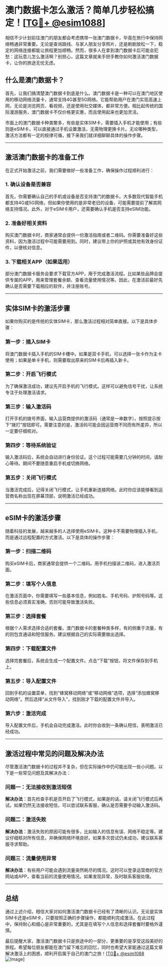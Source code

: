 # 澳门数据卡怎么激活？简单几步轻松搞定！[[TG💪+ @esim1088](https://t.me/s/esim1088)]

相信不少计划前往澳门的朋友都会考虑携带一张澳门数据卡，毕竟在旅行中保持网络畅通非常重要。无论是查询路线、与家人朋友分享照片，还是刷剧放松一下，稳定的网络连接都能让旅程更加顺畅。然而，很多人在拿到澳门数据卡后可能会犯愁：这玩意儿怎么激活啊？别担心，这篇文章就来手把手教你如何激活澳门数据卡，让你的旅途无忧无虑。

## 什么是澳门数据卡？

首先，让我们搞清楚澳门数据卡到底是什么。澳门数据卡是一种可以在澳门地区使用的移动网络流量卡，通常支持4G甚至5G网络。它能帮助用户在澳门实现高速上网，无论是浏览网页、看视频，还是使用社交媒体，都非常方便。相比起传统的国际漫游服务，澳门数据卡不仅价格更实惠，而且使用起来也更加灵活。

市面上的澳门数据卡种类繁多，有些是实体SIM卡，需要插入手机才能使用；有些则是eSIM卡，可以直接通过手机设置激活，无需物理更换卡片。无论哪种类型，激活方法都有一定的规律可循，接下来我们就详细聊聊具体的操作步骤。

---

## 激活澳门数据卡的准备工作

在正式开始激活之前，我们需要做好一些准备工作，确保操作过程顺利进行：

### 1. 确认设备是否兼容
首先，你需要确认自己的手机或设备是否支持澳门的数据卡。大多数现代智能手机都支持4G或5G网络，但如果你使用的是非常老旧的设备，可能需要提前了解其网络支持情况。此外，对于eSIM卡用户，还需要确认手机是否支持eSIM功能。

### 2. 准备好相关资料
购买澳门数据卡时，商家通常会提供一份激活指南或者二维码。你需要准备好这些资料，因为激活过程中可能需要用到。同时，建议带上你的护照或其他有效身份证件，以便核对信息。

### 3. 下载相关APP（如果适用）
部分澳门数据卡服务会要求下载官方APP，用于完成激活流程。比如某些品牌会提供专属的APP，用来管理套餐余额、查看流量使用情况等。因此，在激活前最好先确认是否需要下载相应的软件，并注册账号。

---

## 实体SIM卡的激活步骤

如果你购买的是传统的实体SIM卡，那么激活过程相对简单直接。以下是具体步骤：

### 第一步：插入SIM卡
将澳门数据卡插入手机的SIM卡槽中。如果是双卡手机，可以选择一张卡作为主卡使用；如果是单卡手机，则需要取出原来的SIM卡后再插入新卡。

### 第二步：开启飞行模式
为了确保激活成功，建议先开启手机的飞行模式。这样可以避免信号干扰，让系统专注于处理激活请求。

### 第三步：输入激活码
打开手机的拨号界面，输入运营商提供的激活码（通常是一串数字）。按照提示按下“拨打”按钮即可。需要注意的是，激活码可能会因运营商不同而有所差异，所以一定要仔细核对。

### 第四步：等待系统验证
输入激活码后，系统会自动进行身份验证。这个过程可能需要几分钟的时间，请耐心等待。期间不要随意重启手机或切换网络。

### 第五步：关闭飞行模式
当激活完成后，记得关闭飞行模式，让手机重新连接网络。此时你应该能够看到运营商名称出现在屏幕顶部，说明激活已经成功。

---

## eSIM卡的激活步骤

随着科技的发展，越来越多的人选择使用eSIM卡。这种卡不需要物理插入手机，而是通过远程配置的方式激活。以下是具体的操作步骤：

### 第一步：扫描二维码
购买eSIM卡后，商家通常会提供一个二维码。用手机扫描该二维码，进入激活页面。

### 第二步：填写个人信息
在激活页面中，你需要填写一些基本信息，例如姓名、手机号码、护照号码等。这些信息必须真实准确，否则可能导致激活失败。

### 第三步：选择套餐
根据个人需求选择合适的套餐。澳门数据卡的套餐种类多样，有的侧重于流量，有的则包含通话和短信服务。建议根据自己的实际需要做出选择。

### 第四步：下载配置文件
选择完套餐后，系统会生成一个配置文件。点击“下载”按钮，将文件保存到手机上。

### 第五步：导入配置文件
回到手机的设置菜单，找到“蜂窝移动网络”或“移动网络”选项，选择“添加蜂窝移动网络”。然后选择“从文件导入”，找到刚才下载的配置文件并导入。

### 第六步：激活完成
导入配置文件后，手机会自动完成激活。此时你会收到一条确认短信，表明激活已经成功。

---

## 激活过程中常见的问题及解决办法

尽管激活澳门数据卡的过程并不复杂，但在实际操作中仍可能出现一些小问题。以下是一些常见问题及其解决办法：

### 问题一：无法接收到激活短信
**解决办法**：首先检查手机是否开启了飞行模式，如果是的话，请关闭飞行模式后再试。如果仍然无法接收短信，可以尝试联系客服，确认是否需要手动输入激活码。

### 问题二：激活失败
**解决办法**：激活失败的原因可能有很多，比如输入的信息有误、网络不稳定等。建议仔细核对所有信息，并确保网络环境良好。如果多次尝试仍未成功，建议联系客服寻求帮助。

### 问题三：流量使用异常
**解决办法**：有些用户可能会遇到流量突然耗尽的情况。这时可以登录运营商的官方网站或APP，查看当前的流量使用情况。如果发现异常，及时联系客服处理。

---

## 总结

通过上述介绍，相信大家对如何激活澳门数据卡已经有了清晰的认识。无论是实体SIM卡还是eSIM卡，只要按照正确的步骤操作，都能顺利完成激活。在此过程中，保持耐心和细心是非常重要的，尤其是在填写个人信息和选择套餐时要格外谨慎。

最后提醒大家，激活澳门数据卡只是旅途中的一部分，更重要的是享受这段美好的旅程。希望每位朋友都能在澳门留下难忘的回忆，同时也希望大家能通过这篇文章解决激活上的困惑，顺利开启属于自己的澳门之旅！[[TG💪+ @esim1088](https://t.me/s/esim1088) ![Image](https://i.postimg.cc/4NQfJmqS/Snipaste-2025-05-13-00-14-12.png)]
